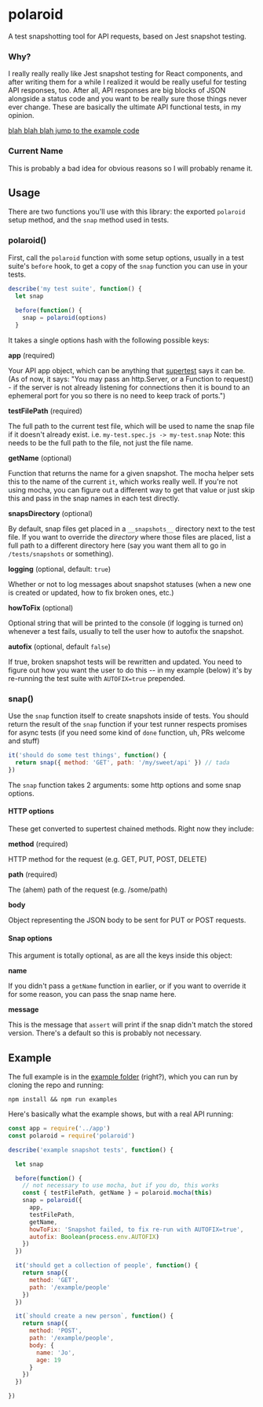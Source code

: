 # polaroid

A test snapshotting tool for API requests, based on Jest snapshot testing.

### Why?

I really really really like Jest snapshot testing for React components, and after writing them for a while I realized it would be really useful for testing API responses, too. After all, API responses are big blocks of JSON alongside a status code and you want to be really sure those things never ever change. These are basically the ultimate API functional tests, in my opinion.

[blah blah blah jump to the example code](#example)

### Current Name

This is probably a bad idea for obvious reasons so I will probably rename it.

## Usage

There are two functions you'll use with this library: the exported `polaroid` setup method, and the `snap` method used in tests.

### polaroid()

First, call the `polaroid` function with some setup options, usually in a test suite's `before` hook, to get a copy of the `snap` function you can use in your tests. 

```javascript
describe('my test suite', function() {
  let snap
  
  before(function() {
    snap = polaroid(options)
  }
```

It takes a single options hash with the following possible keys:

**app** (required)

Your API app object, which can be anything that [supertest](https://github.com/visionmedia/supertest#example) says it can be. (As of now, it says: "You may pass an http.Server, or a Function to request() - if the server is not already listening for connections then it is bound to an ephemeral port for you so there is no need to keep track of ports.")

**testFilePath** (required)

The full path to the current test file, which will be used to name the snap file if it doesn't already exist. i.e. `my-test.spec.js -> my-test.snap` Note: this needs to be the full path to the file, not just the file name.

**getName** (optional)

Function that returns the name for a given snapshot. The mocha helper sets this to the name of the current `it`, which works really well. If you're not using mocha, you can figure out a different way to get that value or just skip this and pass in the snap names in each test directly.

**snapsDirectory** (optional)

By default, snap files get placed in a `__snapshots__` directory next to the test file. If you want to override the _directory_ where those files are placed, list a full path to a different directory here (say you want them all to go in `/tests/snapshots` or something).

**logging** (optional, default: `true`)

Whether or not to log messages about snapshot statuses (when a new one is created or updated, how to fix broken ones, etc.)

**howToFix** (optional)

Optional string that will be printed to the console (if logging is turned on) whenever a test fails, usually to tell the user how to autofix the snapshot.

**autofix** (optional, default `false`)

If true, broken snapshot tests will be rewritten and updated. You need to figure out how you want the user to do this -- in my example (below) it's by re-running the test suite with `AUTOFIX=true` prepended.

### snap()

Use the `snap` function itself to create snapshots inside of tests. You should return the result of the `snap` function if your test runner respects promises for async tests (if you need some kind of `done` function, uh, PRs welcome and stuff)

```javascript
it('should do some test things', function() {
  return snap({ method: 'GET', path: '/my/sweet/api' }) // tada
})
```

The `snap` function takes 2 arguments: some http options and some snap options.

#### HTTP options

These get converted to supertest chained methods. Right now they include:

**method** (required)

HTTP method for the request (e.g. GET, PUT, POST, DELETE)

**path** (required)

The (ahem) path of the request  (e.g. /some/path)

**body**

Object representing the JSON body to be sent for PUT or POST requests.

#### Snap options

This argument is totally optional, as are all the keys inside this object:

**name**

If you didn't pass a `getName` function in earlier, or if you want to override it for some reason, you can pass the snap name here.

**message**

This is the message that `assert` will print if the snap didn't match the stored version. There's a default so this is probably not necessary.

## Example

The full example is in the [example folder](/example) (right?), which you can run by cloning the repo and running:
```
npm install && npm run examples
```

Here's basically what the example shows, but with a real API running:

```javascript
const app = require('../app')
const polaroid = require('polaroid')

describe('example snapshot tests', function() {

  let snap

  before(function() {
    // not necessary to use mocha, but if you do, this works
    const { testFilePath, getName } = polaroid.mocha(this)
    snap = polaroid({
      app,
      testFilePath,
      getName,
      howToFix: 'Snapshot failed, to fix re-run with AUTOFIX=true',
      autofix: Boolean(process.env.AUTOFIX)
    })
  })

  it('should get a collection of people', function() {
    return snap({
      method: 'GET',
      path: '/example/people'
    })
  })

  it(`should create a new person`, function() {
    return snap({
      method: 'POST',
      path: '/example/people',
      body: {
        name: 'Jo',
        age: 19
      }
    })
  })

})
```
